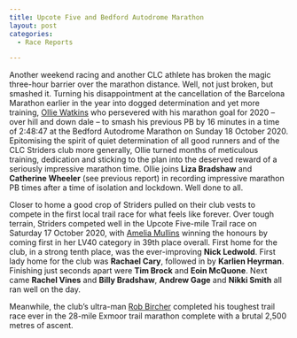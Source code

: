 ```yaml
---
title: Upcote Five and Bedford Autodrome Marathon
layout: post
categories:
  - Race Reports

---
```


Another weekend racing and another CLC athlete has broken the magic three-hour barrier over the marathon distance. Well, not just broken, but smashed it. Turning his disappointment at the cancellation of the Barcelona Marathon earlier in the year into dogged determination and yet more training, [Ollie Watkins](/images/2020/10/2020-10-19-Ollie-Watkins-marathon.jpg "Ollie Watkins") who persevered with his marathon goal for 2020 – over hill and down dale – to smash his previous PB by 16 minutes in a time of 2:48:47 at the Bedford Autodrome Marathon on Sunday 18 October 2020. Epitomising the spirit of quiet determination of all good runners and of the CLC Striders club more generally, Ollie turned months of meticulous training, dedication and sticking to the plan into the deserved reward of a seriously impressive marathon time. Ollie joins **Liza Bradshaw** and **Catherine Wheeler** (see previous report) in recording impressive marathon PB times after a time of isolation and lockdown. Well done to all.

Closer to home a good crop of Striders pulled on their club vests to compete in the first local trail race for what feels like forever. Over tough terrain, Striders competed well in the Upcote Five-mile Trail race on Saturday 17 October 2020, with [Amelia Mullins](/images/2020/10/2020-10-19-Amelia-Mullins-Upcote.jpg "Amelia Mullins") winning the honours by coming first in her LV40 category in 39th place overall. First home for the club, in a strong tenth place, was the ever-improving **Nick Ledwold**. First lady home for the club was **Rachael Cary**, followed in by **Karlien Heyrman**. Finishing just seconds apart were **Tim Brock** and **Eoin McQuone**. Next came **Rachel Vines** and **Billy Bradshaw**, **Andrew Gage** and **Nikki Smith** all ran well on the day.

Meanwhile, the club’s ultra-man [Rob Bircher](/images/2020/10/2020-10-19-Rob-Bircher-Exmoor-trail.jpg "Rob Bircher") completed his toughest trail race ever in the 28-mile Exmoor trail marathon complete with a brutal 2,500 metres of ascent.
